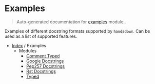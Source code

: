 # Examples

> Auto-generated documentation for [examples](https://github.com/vemel/handsdown/blob/master/examples/__init__.py) module..

Examples of different docstring formats supported by `handsdown`.
Can be used as a list of supported features.

- [Index](../README.md#modules) / Examples
  - Modules
    - [Comment Typed](comment_typed.md#comment-typed)
    - [Google Docstrings](google_docstrings.md#google-docstrings)
    - [Pep257 Docstrings](pep257_docstrings.md#pep257-docstrings)
    - [Rst Docstrings](rst_docstrings.md#rst-docstrings)
    - [Typed](typed.md#typed)
